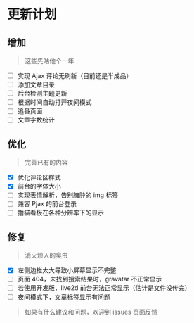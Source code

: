 # 更新计划
## 增加
> 这些先咕他个一年
- [ ] 实现 Ajax 评论无刷新（目前还是半成品）
- [ ] 添加文章目录
- [ ] 后台检测主题更新
- [ ] 根据时间自动打开夜间模式
- [ ] 追番页面
- [ ] 文章字数统计

## 优化
> 完善已有的内容
- [x] 优化评论区样式
- [x] 前台的字体大小
- [ ] 实现表情解析，告别臃肿的 img 标签
- [ ] 兼容 Pjax 的前台登录
- [ ] 撸猫看板在各种分辨率下的显示

## 修复
> 消灭烦人的臭虫
- [x] 左侧边栏太大导致小屏幕显示不完整
- [ ] 页面 404，未找到搜索结果时，gravatar 不正常显示
- [ ] 若使用开发版，live2d 前台无法正常显示（估计是文件没传完）
- [ ] 夜间模式下，文章标签显示有问题

> 如果有什么建议和问题，欢迎到 issues 页面反馈
